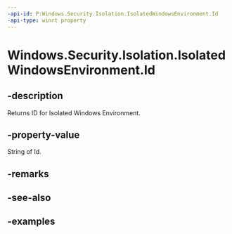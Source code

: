 ```yaml
---
-api-id: P:Windows.Security.Isolation.IsolatedWindowsEnvironment.Id
-api-type: winrt property
---
```


<!-- Property syntax.
public string Id { get; }
-->

# Windows.Security.Isolation.IsolatedWindowsEnvironment.Id

## -description
Returns ID for Isolated Windows Environment.
## -property-value
String of Id.
## -remarks

## -see-also

## -examples

